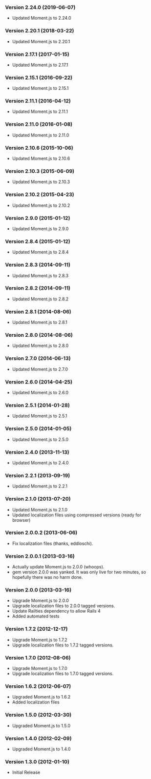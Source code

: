 ### Version 2.24.0 (2019-06-07)
- Updated Moment.js to 2.24.0

### Version 2.20.1 (2018-03-22)
- Updated Moment.js to 2.20.1

### Version 2.17.1 (2017-01-15)
- Updated Moment.js to 2.17.1

### Version 2.15.1 (2016-09-22)
- Updated Moment.js to 2.15.1

### Version 2.11.1 (2016-04-12)
- Updated Moment.js to 2.11.1

### Version 2.11.0 (2016-01-08)
- Updated Moment.js to 2.11.0

### Version 2.10.6 (2015-10-06)
- Updated Moment.js to 2.10.6

### Version 2.10.3 (2015-06-09)
- Updated Moment.js to 2.10.3

### Version 2.10.2 (2015-04-23)
- Updated Moment.js to 2.10.2

### Version 2.9.0 (2015-01-12)
- Updated Moment.js to 2.9.0

### Version 2.8.4 (2015-01-12)
- Updated Moment.js to 2.8.4

### Version 2.8.3 (2014-09-11)
- Updated Moment.js to 2.8.3

### Version 2.8.2 (2014-09-11)
- Updated Moment.js to 2.8.2

### Version 2.8.1 (2014-08-06)
- Updated Moment.js to 2.8.1

### Version 2.8.0 (2014-08-06)
- Updated Moment.js to 2.8.0

### Version 2.7.0 (2014-06-13)
- Updated Moment.js to 2.7.0

### Version 2.6.0 (2014-04-25)
- Updated Moment.js to 2.6.0

### Version 2.5.1 (2014-01-28)
- Updated Moment.js to 2.5.1

### Version 2.5.0 (2014-01-05)
- Updated Moment.js to 2.5.0

### Version 2.4.0 (2013-11-13)
- Updated Moment.js to 2.4.0

### Version 2.2.1 (2013-09-19)
- Updated Moment.js to 2.2.1

### Version 2.1.0 (2013-07-20)
- Updated Moment.js to 2.1.0
- Updated localization files using compressed versions (ready for browser)

### Version 2.0.0.2 (2013-06-06)
- Fix localization files (thanks, eddloschi).

### Version 2.0.0.1 (2013-03-16)
- Actually update Moment.js to 2.0.0 (whoops).
- gem version 2.0.0 was yanked. It was only live for two minutes, so hopefully
  there was no harm done.

### Version 2.0.0 (2013-03-16)
- Upgrade Moment.js to 2.0.0
- Upgrade localization files to 2.0.0 tagged versions.
- Update Railties dependency to allow Rails 4
- Added automated tests

### Version 1.7.2 (2012-12-17)
- Upgrade Moment.js to 1.7.2
- Upgrade localization files to 1.7.2 tagged versions.

### Version 1.7.0 (2012-08-06)
- Upgrade Moment.js to 1.7.0
- Upgrade localization files to 1.7.0 tagged versions.

### Version 1.6.2 (2012-06-07)
- Upgraded Moment.js to 1.6.2
- Added localization files

### Version 1.5.0 (2012-03-30)
- Upgraded Moment.js to 1.5.0

### Version 1.4.0 (2012-02-09)
- Upgraded Moment.js to 1.4.0

### Version 1.3.0 (2012-01-10)
- Initial Release
